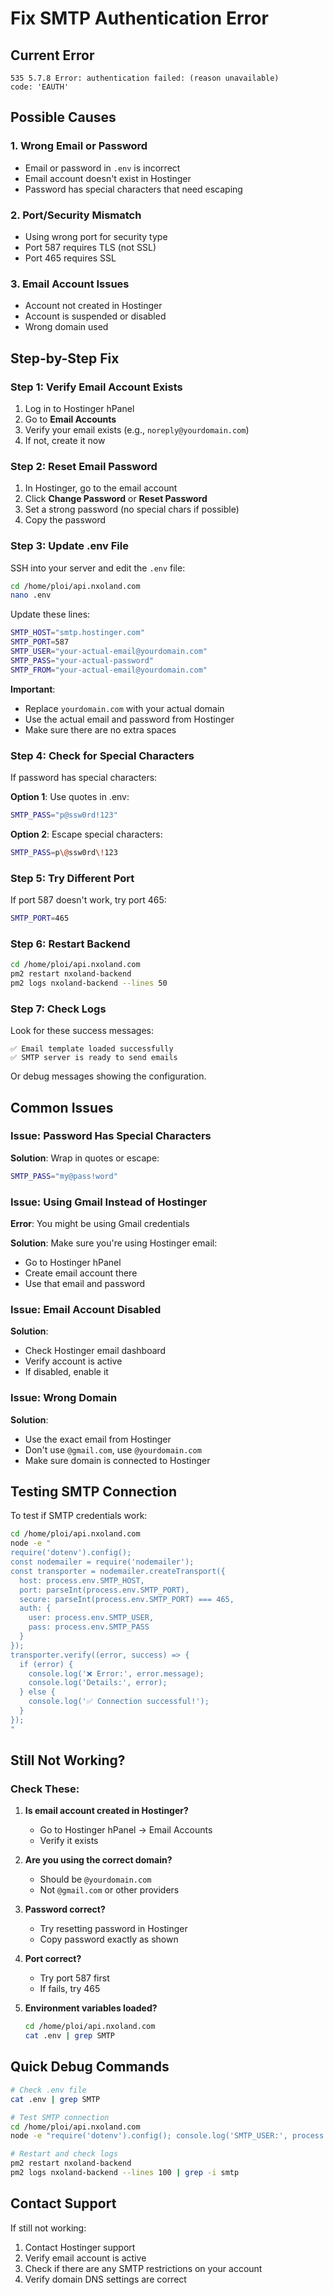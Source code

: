 # Fix SMTP Authentication Error

## Current Error

```
535 5.7.8 Error: authentication failed: (reason unavailable)
code: 'EAUTH'
```

## Possible Causes

### 1. Wrong Email or Password
- Email or password in `.env` is incorrect
- Email account doesn't exist in Hostinger
- Password has special characters that need escaping

### 2. Port/Security Mismatch
- Using wrong port for security type
- Port 587 requires TLS (not SSL)
- Port 465 requires SSL

### 3. Email Account Issues
- Account not created in Hostinger
- Account is suspended or disabled
- Wrong domain used

## Step-by-Step Fix

### Step 1: Verify Email Account Exists

1. Log in to Hostinger hPanel
2. Go to **Email Accounts**
3. Verify your email exists (e.g., `noreply@yourdomain.com`)
4. If not, create it now

### Step 2: Reset Email Password

1. In Hostinger, go to the email account
2. Click **Change Password** or **Reset Password**
3. Set a strong password (no special chars if possible)
4. Copy the password

### Step 3: Update .env File

SSH into your server and edit the `.env` file:

```bash
cd /home/ploi/api.nxoland.com
nano .env
```

Update these lines:

```bash
SMTP_HOST="smtp.hostinger.com"
SMTP_PORT=587
SMTP_USER="your-actual-email@yourdomain.com"
SMTP_PASS="your-actual-password"
SMTP_FROM="your-actual-email@yourdomain.com"
```

**Important**: 
- Replace `yourdomain.com` with your actual domain
- Use the actual email and password from Hostinger
- Make sure there are no extra spaces

### Step 4: Check for Special Characters

If password has special characters:

**Option 1**: Use quotes in .env:
```bash
SMTP_PASS="p@ssw0rd!123"
```

**Option 2**: Escape special characters:
```bash
SMTP_PASS=p\@ssw0rd\!123
```

### Step 5: Try Different Port

If port 587 doesn't work, try port 465:

```bash
SMTP_PORT=465
```

### Step 6: Restart Backend

```bash
cd /home/ploi/api.nxoland.com
pm2 restart nxoland-backend
pm2 logs nxoland-backend --lines 50
```

### Step 7: Check Logs

Look for these success messages:
```
✅ Email template loaded successfully
✅ SMTP server is ready to send emails
```

Or debug messages showing the configuration.

## Common Issues

### Issue: Password Has Special Characters

**Solution**: Wrap in quotes or escape:
```bash
SMTP_PASS="my@pass!word"
```

### Issue: Using Gmail Instead of Hostinger

**Error**: You might be using Gmail credentials

**Solution**: Make sure you're using Hostinger email:
- Go to Hostinger hPanel
- Create email account there
- Use that email and password

### Issue: Email Account Disabled

**Solution**: 
- Check Hostinger email dashboard
- Verify account is active
- If disabled, enable it

### Issue: Wrong Domain

**Solution**:
- Use the exact email from Hostinger
- Don't use `@gmail.com`, use `@yourdomain.com`
- Make sure domain is connected to Hostinger

## Testing SMTP Connection

To test if SMTP credentials work:

```bash
cd /home/ploi/api.nxoland.com
node -e "
require('dotenv').config();
const nodemailer = require('nodemailer');
const transporter = nodemailer.createTransport({
  host: process.env.SMTP_HOST,
  port: parseInt(process.env.SMTP_PORT),
  secure: parseInt(process.env.SMTP_PORT) === 465,
  auth: {
    user: process.env.SMTP_USER,
    pass: process.env.SMTP_PASS
  }
});
transporter.verify((error, success) => {
  if (error) {
    console.log('❌ Error:', error.message);
    console.log('Details:', error);
  } else {
    console.log('✅ Connection successful!');
  }
});
"
```

## Still Not Working?

### Check These:

1. **Is email account created in Hostinger?**
   - Go to Hostinger hPanel → Email Accounts
   - Verify it exists

2. **Are you using the correct domain?**
   - Should be `@yourdomain.com`
   - Not `@gmail.com` or other providers

3. **Password correct?**
   - Try resetting password in Hostinger
   - Copy password exactly as shown

4. **Port correct?**
   - Try port 587 first
   - If fails, try 465

5. **Environment variables loaded?**
   ```bash
   cd /home/ploi/api.nxoland.com
   cat .env | grep SMTP
   ```

## Quick Debug Commands

```bash
# Check .env file
cat .env | grep SMTP

# Test SMTP connection
cd /home/ploi/api.nxoland.com
node -e "require('dotenv').config(); console.log('SMTP_USER:', process.env.SMTP_USER); console.log('SMTP_PORT:', process.env.SMTP_PORT);"

# Restart and check logs
pm2 restart nxoland-backend
pm2 logs nxoland-backend --lines 100 | grep -i smtp
```

## Contact Support

If still not working:
1. Contact Hostinger support
2. Verify email account is active
3. Check if there are any SMTP restrictions on your account
4. Verify domain DNS settings are correct
